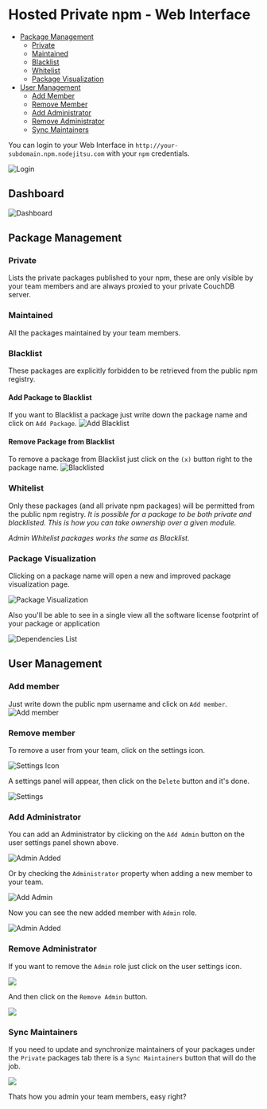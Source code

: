# Hosted Private npm - Web Interface

* [Package Management](#package-management)
	* [Private](#private) 
	* [Maintained](#maintained) 
	* [Blacklist](#blacklist)
	* [Whitelist](#whitelist)
	* [Package Visualization](#package-visualization)
* [User Management](#user-management)
	* [Add Member](#add-member)
	* [Remove Member](#remove-member)
	* [Add Administrator](#add-administrator)
	* [Remove Administrator](#remove-administrator)
	* [Sync Maintainers](#sync-maintainers)

You can login to your Web Interface in `http://your-subdomain.npm.nodejitsu.com` with your `npm` credentials.

![Login](../../resources/npm/login.png)

## Dashboard

![Dashboard](../../resources/npm/dashboard.png)


## Package Management

### Private
Lists the private packages published to your npm, these are only visible by your team members and are always proxied to your private CouchDB server.

### Maintained
All the packages maintained by your team members.

### Blacklist
These packages are explicitly forbidden to be retrieved from the public npm registry.

#### Add Package to Blacklist
If you want to Blacklist a package just write down the package name and click on `Add Package`.
![Add Blacklist](../../resources/npm/add_blacklist.png)

#### Remove Package from Blacklist
To remove a package from Blacklist just click on the `(x)` button right to the package name.
![Blacklisted](../../resources/npm/package_blacklisted.png)

### Whitelist
Only these packages (and all private npm packages) will be permitted from the public npm registry. *It is possible for a package to be both private and blacklisted. This is how you can take ownership over a given module.*

*Admin Whitelist packages works the same as Blacklist.*

### Package Visualization
Clicking on a package name will open a new and improved package visualization page.

![Package Visualization](../../resources/npm/private_package.png)

Also you'll be able to see in a single view all the software license footprint of your package or application

![Dependencies List](../../resources/npm/dependencies_list.png)

## User Management

### Add member
Just write down the public npm username and click on `Add member`.
![Add member](../../resources/npm/add_member.png)

### Remove member
To remove a user from your team, click on the settings icon.

![Settings Icon](../../resources/npm/user_settings.png)

A settings panel will appear, then click on the `Delete` button and it's done.

![Settings](../../resources/npm/user_settings_expanded.png)

### Add Administrator
You can add an Administrator by clicking on the `Add Admin` button on the user settings panel shown above.

![Admin Added](../../resources/npm/user_is_admin.png)

Or by checking the `Administrator` property when adding a new member to your team.

![Add Admin](../../resources/npm/add_admin.png)

Now you can see the new added member with `Admin` role.

![Admin Added](../../resources/npm/added_admin.png)

### Remove Administrator
If you want to remove the `Admin` role just click on the user settings icon.

![](../../resources/npm/remove_admin_settings.png)

And then click on the `Remove Admin` button.

![](../../resources/npm/remove_admin_button.png)

### Sync Maintainers

If you need to update and synchronize maintainers of your packages under the `Private` packages tab there is a `Sync Maintainers` button that will do the job.

![](../../resources/npm/sync_maintainers.png)

Thats how you admin your team members, easy right?

[meta:title]: <> (Web Interface)
